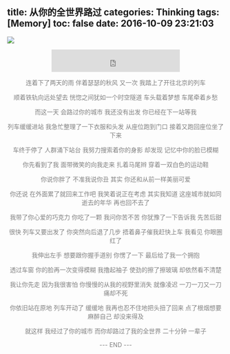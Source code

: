title: 从你的全世界路过
categories: Thinking
tags: [Memory]
toc: false
date: 2016-10-09 23:21:03
---

![](http://ochyazsr6.bkt.clouddn.com/201610171032_170.jpg)
<!--more-->


<div style="text-align: center; color: grey; ">
<iframe frameborder="no" border="0" marginwidth="0" marginheight="0" width=298 height=52 src="http://music.163.com/outchain/player?type=2&id=175206&auto=1&height=32"></iframe>

连着下了两天的雨
伴着瑟瑟的秋风
又一次
我踏上了开往北京的列车

顺着铁轨向远处望去
恍惚之间犹如一个时空隧道
车头载着梦想
车尾牵着乡愁

而这一天
会路过你的城市
我还没有出发
你已经在下一站等我

列车缓缓进站
我急忙整理了一下衣服和头发
从座位跑到门口
接着又跑回座位坐了下来

车终于停了
人群涌下站台
我努力搜索着你的身影
却发现
记忆中你的脸已模糊

你先看到了我
面带微笑的向我走来
扎着马尾辫
穿着一双白色的运动鞋

你说你胖了
不准我说你丑
其实
你还和从前一样美丽可爱

你还说
在外面累了就回来工作吧
我笑着说正在考虑
其实我知道
这座城市就如同逝去的年华
再也回不去了

我带了你心爱的巧克力
你吃了一颗
我问你苦不苦
你犹豫了一下告诉我
先苦后甜

很快
列车又要出发了
你突然向后退了几步
捂着鼻子催我赶快上车
我看见
你眼圈红了

我伸出左手
想要跟你握手道别
你愣了一下
最后给了我一个拥抱

透过车窗
你的脸再一次变得模糊
我撸起袖子
使劲的擦了擦玻璃
却依然看不清楚

我让你先走
因为我很害怕
你慢慢的从我的视野里消失
就像凌迟
一刀一刀又一刀
痛却不死

你依旧站在原地
列车开动了
缓缓地
我再也忍不住地把头扭了回来
点了根烟想要麻醉自己
却没来得及

就这样
我经过了你的城市
而你却路过了我的全世界
二十分钟
一辈子


--- END ---
<br>

</div>